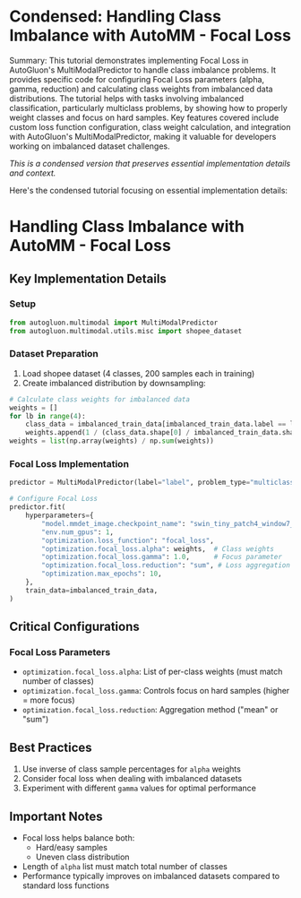 # Condensed: Handling Class Imbalance with AutoMM - Focal Loss

Summary: This tutorial demonstrates implementing Focal Loss in AutoGluon's MultiModalPredictor to handle class imbalance problems. It provides specific code for configuring Focal Loss parameters (alpha, gamma, reduction) and calculating class weights from imbalanced data distributions. The tutorial helps with tasks involving imbalanced classification, particularly multiclass problems, by showing how to properly weight classes and focus on hard samples. Key features covered include custom loss function configuration, class weight calculation, and integration with AutoGluon's MultiModalPredictor, making it valuable for developers working on imbalanced dataset challenges.

*This is a condensed version that preserves essential implementation details and context.*

Here's the condensed tutorial focusing on essential implementation details:

# Handling Class Imbalance with AutoMM - Focal Loss

## Key Implementation Details

### Setup
```python
from autogluon.multimodal import MultiModalPredictor
from autogluon.multimodal.utils.misc import shopee_dataset
```

### Dataset Preparation
1. Load shopee dataset (4 classes, 200 samples each in training)
2. Create imbalanced distribution by downsampling:
```python
# Calculate class weights for imbalanced data
weights = []
for lb in range(4):
    class_data = imbalanced_train_data[imbalanced_train_data.label == lb]
    weights.append(1 / (class_data.shape[0] / imbalanced_train_data.shape[0]))
weights = list(np.array(weights) / np.sum(weights))
```

### Focal Loss Implementation
```python
predictor = MultiModalPredictor(label="label", problem_type="multiclass", path=model_path)

# Configure Focal Loss
predictor.fit(
    hyperparameters={
        "model.mmdet_image.checkpoint_name": "swin_tiny_patch4_window7_224",
        "env.num_gpus": 1,
        "optimization.loss_function": "focal_loss",
        "optimization.focal_loss.alpha": weights,  # Class weights
        "optimization.focal_loss.gamma": 1.0,      # Focus parameter
        "optimization.focal_loss.reduction": "sum", # Loss aggregation
        "optimization.max_epochs": 10,
    },
    train_data=imbalanced_train_data,
)
```

## Critical Configurations

### Focal Loss Parameters
- `optimization.focal_loss.alpha`: List of per-class weights (must match number of classes)
- `optimization.focal_loss.gamma`: Controls focus on hard samples (higher = more focus)
- `optimization.focal_loss.reduction`: Aggregation method ("mean" or "sum")

## Best Practices
1. Use inverse of class sample percentages for `alpha` weights
2. Consider focal loss when dealing with imbalanced datasets
3. Experiment with different `gamma` values for optimal performance

## Important Notes
- Focal loss helps balance both:
  - Hard/easy samples
  - Uneven class distribution
- Length of `alpha` list must match total number of classes
- Performance typically improves on imbalanced datasets compared to standard loss functions
